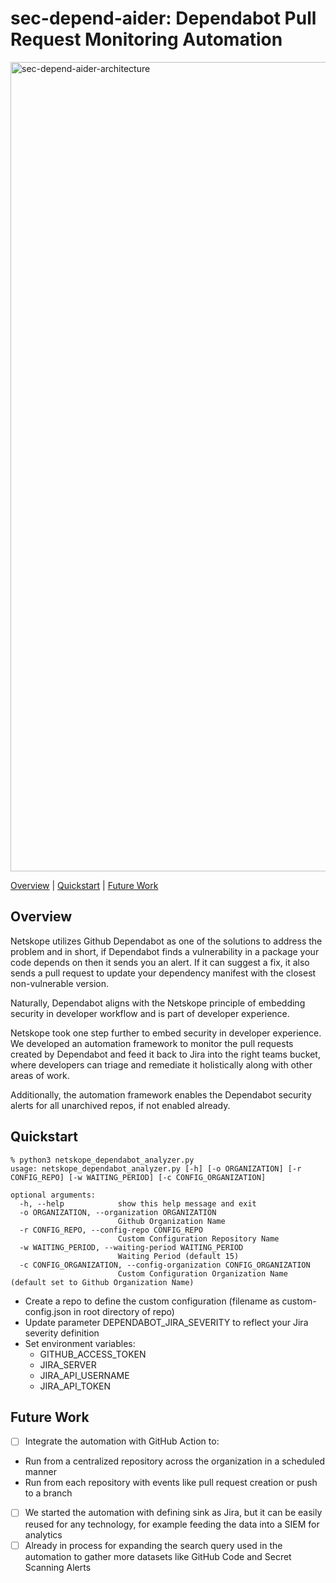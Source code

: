 # sec-depend-aider: Dependabot Pull Request Monitoring Automation 

<img width="1295" alt="sec-depend-aider-architecture" src="https://user-images.githubusercontent.com/88770278/178749028-30354162-439b-4c49-8b7c-14829302d8b3.png">

[Overview](#overview) \| [Quickstart](#quickstart) \| [Future Work](#future-work)

## Overview

Netskope utilizes Github Dependabot as one of the solutions to address the problem and in short, if Dependabot finds a vulnerability in a package your code depends on then it sends you an alert. If it can suggest a fix, it also sends a pull request to update your dependency manifest with the closest non-vulnerable version.

Naturally, Dependabot aligns with the Netskope principle of embedding security in developer workflow and is part of developer experience.

Netskope took one step further to embed security in developer experience. We developed an automation framework to monitor the pull requests created by Dependabot and feed it back to Jira into the right teams bucket, where developers can triage and remediate it holistically along with other areas of work. 

Additionally, the automation framework enables the Dependabot security alerts for all unarchived repos, if not enabled already.

## Quickstart

```
% python3 netskope_dependabot_analyzer.py
usage: netskope_dependabot_analyzer.py [-h] [-o ORGANIZATION] [-r CONFIG_REPO] [-w WAITING_PERIOD] [-c CONFIG_ORGANIZATION]

optional arguments:
  -h, --help            show this help message and exit
  -o ORGANIZATION, --organization ORGANIZATION
                        Github Organization Name
  -r CONFIG_REPO, --config-repo CONFIG_REPO
                        Custom Configuration Repository Name
  -w WAITING_PERIOD, --waiting-period WAITING_PERIOD
                        Waiting Period (default 15)
  -c CONFIG_ORGANIZATION, --config-organization CONFIG_ORGANIZATION
                        Custom Configuration Organization Name (default set to Github Organization Name)

```
- Create a repo to define the custom configuration (filename as custom-config.json in root directory of repo)
- Update parameter DEPENDABOT_JIRA_SEVERITY to reflect your Jira severity definition
- Set environment variables:
  - GITHUB_ACCESS_TOKEN
  - JIRA_SERVER
  - JIRA_API_USERNAME
  - JIRA_API_TOKEN

## Future Work
- [ ] Integrate the automation with GitHub Action to:
 - Run from a centralized repository across the organization in a scheduled manner
 - Run from each repository with events like pull request creation or push to a branch
- [ ] We started the automation with defining sink as Jira, but it can be easily reused for any technology, for example feeding the data into a SIEM for analytics
- [ ] Already in process for expanding the search query used in the automation to gather more datasets like GitHub Code and Secret Scanning Alerts
